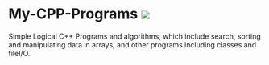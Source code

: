 # My-CPP-Programs <a href="https://www.cplusplus.com/" target="_blank"> <img src="https://img.icons8.com/color/48/000000/c-plus-plus-logo.png"/> </a>

Simple Logical C++ Programs and algorithms, which include search, sorting and manipulating data in arrays, and other programs including classes and fileI/O. 
